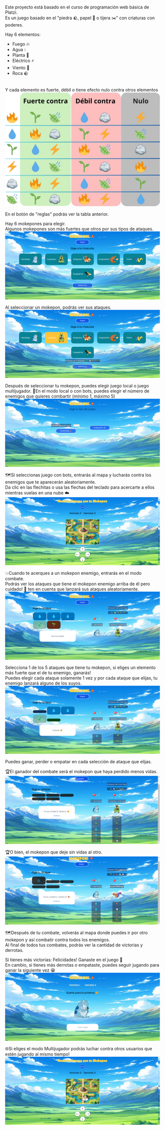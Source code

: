 Este proyecto está basado en el curso de programación web básica de Platzi. 
<br/>Es un juego basado en el "piedra 🪨, papel 📄 o tijera ✂️" con criaturas con poderes. 

Hay 6 elementos: 
- Fuego 🔥
- Agua 💧
- Planta 🌱
- Eléctrico ⚡
- Viento 🍃
- Roca 🪨

<br/>Y cada elemento es fuerte, débil o tiene efecto nulo contra otros elementos
![Reglas de los elementos](/./public/assets/reglas.png)

En el botón de "reglas" podrás ver la tabla anterior.

Hay 6 mokepones para elegir.
<br/>Algunos mokepones son más fuertes que otros por sus tipos de ataques.
![Pantalla Inicial](https://github.com/UrieLara/Mokepon/blob/main/readme/pagina-inicial.png)

Al seleccionar un mokepon, podrás ver sus ataques. 
![Pantalla inicial seleccionando a un mokepon](https://github.com/UrieLara/Mokepon/blob/main/readme/2-seleccion-mascota.png)

Después de seleccionar tu mokepon, puedes elegir juego local o juego multijugador.
🤖En el modo local o con bots, puedes elegir el número de enemigos que quieres combartir (mínimo 1, máximo 5)
![Tipos de juego](https://github.com/UrieLara/Mokepon/blob/main/readme/3-tipo-juego.png)

🗺️Si seleccionas juego con bots, entrarás al mapa y lucharás contra los enemigos que te aparecerán aleatoriamente.
<br/>Da clic en las flechitas o usa las flechas del teclado para acercarte a ellos mientras vuelas en una nube ☁️
![Mapa con enemigos](https://github.com/UrieLara/Mokepon/blob/main/readme/4-juego-local.png)

💥Cuando te acerques a un mokepon enemigo, entrarás en el modo combate. 
<br/>Podrás ver los ataques que tiene el mokepon enemigo arriba de él pero cuidado! 👀 ten en cuenta que lanzará sus ataques aleatoriamente.
![Pantalla de batalla al iniciar](https://github.com/UrieLara/Mokepon/blob/main/readme/batalla-inicial.png)

Selecciona 1 de los 5 ataques que tiene tu mokepon, si eliges un elemento más fuerte que el de tu enemigo, ganarás!
<br/>Puedes elegir cada ataque solamente 1 vez y por cada ataque que elijas, tu enemigo lanzará alguno de los suyos. 
![Muestra de combate](https://github.com/UrieLara/Mokepon/blob/main/readme/batalla-2.png)


Puedes ganar, perder o empatar en cada selección de ataque que elijas.

🏆El ganador del combate será el mokepon que haya perdido menos vidas.
![Muestra de combate](https://github.com/UrieLara/Mokepon/blob/main/readme/batalla-3.png)

🏆O bien, el mokepon que deje sin vidas al otro. 
![Muestra de combate donde el mokepon enemigo queda sin vidas](https://github.com/UrieLara/Mokepon/blob/main/readme/batalla-win.png)


🗺️Después de tu combate, volverás al mapa donde puedes ir por otro mokepon y así combatir contra todos los enemigos.
<br/>Al final de todos tus combates, podrás ver la cantidad de victorias y derrotas.

Si tienes más victorias: Felicidades! Ganaste en el juego 🎉
<br/>En cambio, si tienes más derrotas o empataste, puedes seguir jugando para ganar la siguiente vez 😁
![Pantalla del resultado final](https://github.com/UrieLara/Mokepon/blob/main/readme/resultado-final.png)


🌐Si eliges el modo Multijugador podrás luchar contra otros usuarios que estén jugando al mismo tiempo!
![Mapa multijugador](https://github.com/UrieLara/Mokepon/blob/main/readme/5-juego-multijugador.png)
